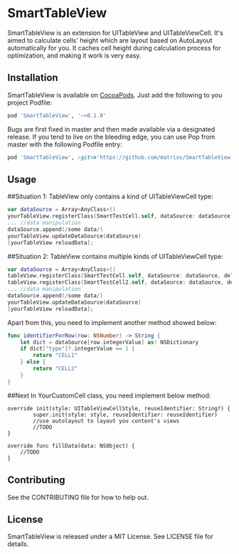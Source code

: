 # SmartTableView

SmartTableView is an extension for UITableView and UITableViewCell. It's aimed to calculate cells' height which are layout based on AutoLayout automatically for you. 
It caches cell height during calculation process for optimization, and making it work is very easy.

## Installation

SmartTableView is available on [CocoaPods](https://cocoapods.org). Just add the following to you project Podfile:

```ruby
pod 'SmartTableView', '~>0.1.0'
```

Bugs are first fixed in master and then made available via a designated release. If you tend to live on the bleeding edge, you can use Pop from 
master with the following Podfile entry:

```ruby
pod 'SmartTableView', :git=>'https://github.com/matrixs/SmartTableView.git'
```

## Usage

##Situation 1: TableView only contains a kind of UITableViewCell type:

```Swift
var dataSource = Array<AnyClass>()
yourTableView.registerClass(SmartTestCell.self, dataSource: dataSource, delegate: self)
... //data manipulation
dataSource.append(/some data/)
yourTableView.updateDataSource(dataSource)
[yourTableView reloadData];
```
##Situation 2: TableView contains multiple kinds of UITableViewCell type:

```Swift
var dataSource = Array<AnyClass>()
tableView.registerClass(SmartTestCell.self, dataSource: dataSource, delegate: self, identifier: "CELL1")
tableView.registerClass(SmartTestCell2.self, dataSource: dataSource, delegate: self, identifier: "CELL2")
... //data manipulation
dataSource.append(/some data/)
yourTableView.updateDataSource(dataSource)
[yourTableView reloadData];
```
Apart from this, you need to implement another method showed below: 
```Swift
func identifierForRow(row: NSNumber) -> String {
    let dict = dataSource[row.integerValue] as! NSDictionary
    if dict["type"]?.integerValue == 1 {
        return "CELL1"
    } else {
        return "CELL2"
    }
}
```

##Next
In YourCustomCell class, you need implement below method:

```
override init(style: UITableViewCellStyle, reuseIdentifier: String?) {
        super.init(style: style, reuseIdentifier: reuseIdentifier)
        //use autolayout to layout you content's views
        //TODO
}

override func fillData(data: NSObject) {
    //TODO
}

```
## Contributing
See the CONTRIBUTING file for how to help out.

## License

SmartTableView is released under a MIT License. See LICENSE file for details.
